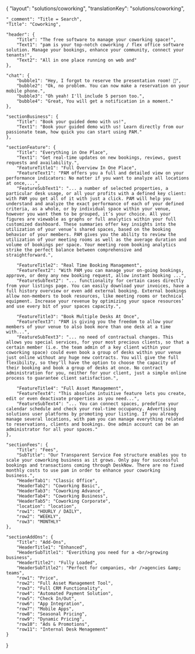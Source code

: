 {
    "layout": "solutions/coworking",
	"translationKey": "solutions/coworking",

    "_comment": "Title = Search", 
    "Title": "Coworking",

    "header": {
		"Title": "The free software to manage your coworking space!",
		"Text1": "pam is your top-notch coworking / flex office software solution. Manage your bookings, enhance your community, connect your tenants!",
        "Text2": "All in one place running on web and"
	},

    "chat": {
		"bubble1": "Hey, I forgot to reserve the presentation room! 🙂",
		"bubble2": "Ok, no problem. You can now make a reservation on your mobile phone.",
        "bubble3": "Oh yeah! I'll include 5 person too.",
        "bubble4": "Great, You will get a notification in a moment."
	},

    "sectionBusiness": {
		"Title": "Book your guided demo with us!",
		"Text1": "Book your guided demo with us! Learn directly from our passionate team, how quick you can start using PAM."
	},

    "sectionFeature": {
		"Title": "Everything in One Place",
		"Text1": "Get real-time updates on new bookings, reviews, guest requests and availability.",
        "FeatureTitle1": "Full Overview In One Place",
        "FeatureText1": "PAM offers you a full and detailed view on your performance indicators: No matter if you want to analyze all locations at once,...",
        "FeatureSubText1": "... a number of selected properties, a particular desk usage, or all your profits with a defined key client: with PAM you get all of it with just a click. PAM will help you understand and analyze the exact performance of each of your defined criteria, as a whole, or by individual space within your venue, however you want them to be grouped, it’s your choice. All your figures are viewable as graphs or full analytics within your full customized dashboard. These summaries offer key insights into the utilization of your venue’s shared spaces, based on the booking behavior of your members. PAM gives you the ability to review the utilization of your meeting rooms as well as the average duration and volume of bookings per space. Your meeting room booking analytics strike the perfect balance between comprehensive and straightforward.",

        "FeatureTitle2": "Real Time Booking Management",
        "FeatureText2": "With PAM you can manage your on-going bookings, approve, or deny any new booking request, allow instant booking ...",
        "FeatureSubText2": "... functionality for certain cases directly from your listings page. You can easily download your invoices, have a full history overview or even add external booking. External bookings allow non-members to book resources, like meeting rooms or technical equipment. Increase your revenue by optimizing your space resources’ and use every bit of your spaces capacity.",

        "FeatureTitle3": "Book Multiple Desks At Once",
        "FeatureText3": "PAM is giving you the freedom to allow your members of your venue to also book more than one desk at a time with...",
        "FeatureSubText3": "... no need of contractual changes. This allows you special services, for your most precious clients, so that a certain member (i.e. the team admin of a key client within your coworking space) could even book a group of desks within your venue just online without any huge new contracts. You will give the full flexibility, so they’ll have the option to choose the capacity of their booking and book a group of desks at once. No contract administration for you, neither for your client, just a simple online process to guarantee client satisfaction.",

        "FeatureTitle4": "Full Asset Management",
        "FeatureText4": "This absolute intuitive feature lets you create, edit or even deactivate properties as you need...",
        "FeatureSubText4": "... You can connect spaces, predefine your calendar schedule and check your real-time occupancy. Advertising solutions user platforms by promoting your listing. If you already manage several locations, with pam you can manage everything related to reservations, clients and bookings. One admin account can be an administrator for all your spaces."
	},

    "sectionFees": {
		"Title": "Fees",
		"SubTitle": "Our Transparent Service Fee structure enables you to scale your coworking business as it grows. Only pay for successful bookings and transactions coming through DeskNow. There are no fixed monthly costs to use pam in order to enhance your coworking business.",
        "HeaderTab1": "Classic Office",
        "HeaderTab2": "Coworking Basic",
        "HeaderTab3": "Coworking Advance",
        "HeaderTab4": "Coworking Business",
        "HeaderTab5": "Coworking Corporate",
        "location": "location",
        "row1": "HOURLY / DAILY",
        "row2": "WEEKLY",
        "row3": "MONTHLY"
	},

    "sectionAddOns": {
		"Title": "Add-Ons",
        "HeaderTitle1": "Enhanced",
        "HeaderSubTitle1": "Everithing you need for a <br/>growing business",
        "HeaderTitle2": "Fully Loaded",
        "HeaderSubTitle2": "Perfect for companies, <br />agencies &amp; teams",
        "row1": "Price",
        "row2": "Full Asset Management Tool",
        "row3": "Full CRM Functionality",
        "row4": "Automated Payment Solution",
        "row5": "Check In/Out",
        "row6": "App Integration",
        "row7": "Mobile Apps",
        "row8": "Seasonal Pricing",
        "row9": "Dynamic Pricing",
        "row10": "Ads & Promotions",
        "row11": "Internal Desk Menagement"
	}
}